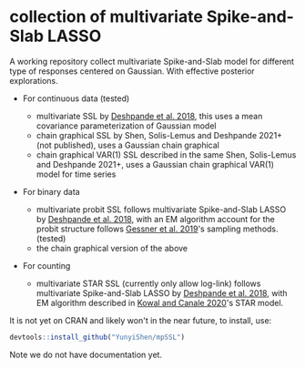# collection of multivariate Spike-and-Slab LASSO

A working repository collect multivariate Spike-and-Slab model for different type of responses centered on Gaussian. With effective posterior explorations. 

- For continuous data (tested)
    - multivariate SSL by [Deshpande et al. 2018](https://arxiv.org/abs/1708.08911), this uses a mean covariance parameterization of Gaussian model
    - chain graphical SSL by Shen, Solis-Lemus and Deshpande 2021+ (not published), uses a Gaussian chain graphical 
    - chain graphical VAR(1) SSL described in the same Shen, Solis-Lemus and Deshpande 2021+, uses a Gaussian chain graphical VAR(1) model for time series

- For binary data
    - multivariate probit SSL follows multivariate Spike-and-Slab LASSO by [Deshpande et al. 2018](https://arxiv.org/abs/1708.08911), with an EM algorithm account for the probit structure follows [Gessner et al. 2019](arxiv.org/abs/1910.09328)'s sampling methods. (tested)
    - the chain graphical version of the above

- For counting
    - multivariate STAR SSL (currently only allow log-link) follows multivariate Spike-and-Slab LASSO by [Deshpande et al. 2018](https://arxiv.org/abs/1708.08911), with EM algorithm described in [Kowal and Canale 2020](arxiv.org/abs/1906.11653)'s STAR model. 



It is not yet on CRAN and likely won't in the near future, to install, use:

```r
devtools::install_github("YunyiShen/mpSSL")
```

Note we do not have documentation yet. 